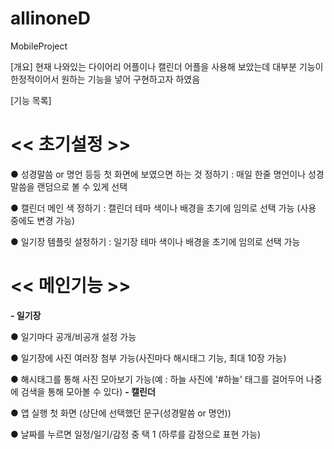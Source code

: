 # allinoneD
MobileProject

[개요] 현재 나와있는 다이어리 어플이나 캘린더 어플을 사용해 보았는데 대부분 기능이 한정적이어서 원하는 기능을 넣어 구현하고자 하였음

[기능 목록]

# << 초기설정 >>

  ● 성경말씀 or 명언 등등 첫 화면에 보였으면 하는 것 정하기 : 매일 한줄 명언이나 성경말씀을 랜덤으로 볼 수 있게 선택

  ● 캘린더 메인 색 정하기 : 캘린더 테마 색이나 배경을 초기에 임의로 선택 가능 (사용 중에도 변경 가능)

  ● 일기장 템플릿 설정하기 : 일기장 테마 색이나 배경을 초기에 임의로 선택 가능


# << 메인기능 >>

  **- 일기장**

  ● 일기마다 공개/비공개 설정 가능

  ● 일기장에 사진 여러장 첨부 가능(사진마다 해시태그 기능, 최대 10장 가능)

  ● 해시태그를 통해 사진 모아보기 가능(예 : 하늘 사진에 '#하늘' 태그를 걸어두어 나중에 검색을 통해 모아볼 수 있다)
  **- 캘린더**

  ● 앱 실행 첫 화면 (상단에 선택했던 문구(성경말씀 or 명언))

  ● 날짜를 누르면 일정/일기/감정 중 택 1
    (하루를 감정으로 표현 가능)
